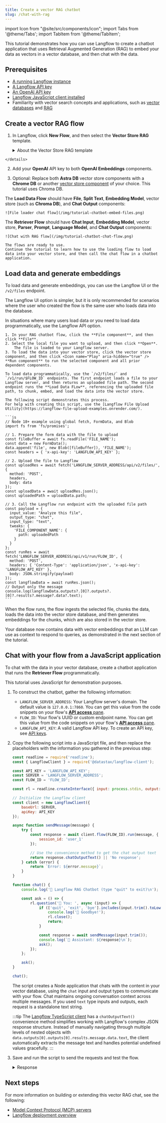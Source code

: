 ```yaml
---
title: Create a vector RAG chatbot
slug: /chat-with-rag
---
```


import Icon from "@site/src/components/icon";
import Tabs from '@theme/Tabs';
import TabItem from '@theme/TabItem';

This tutorial demonstrates how you can use Langflow to create a chatbot application that uses Retrieval Augmented Generation (RAG) to embed your data as vectors in a vector database, and then chat with the data.

## Prerequisites

- [A running Langflow instance](/get-started-installation)
- [A Langflow API key](/configuration-api-keys)
- [An OpenAI API key](https://platform.openai.com/)
- [Langflow JavaScript client installed](/typescript-client)
- Familiarity with vector search concepts and applications, such as [vector databases](https://www.datastax.com/guides/what-is-a-vector-database) and [RAG](https://www.datastax.com/guides/what-is-retrieval-augmented-generation)

## Create a vector RAG flow

1. In Langflow, click **New Flow**, and then select the **Vector Store RAG** template.

    <details>
      <summary>About the Vector Store RAG template</summary>
    This template has two flows.

    The **Load Data Flow** at the bottom of the workspace populates a vector store with data from a file.
    This data is used to respond to queries submitted to the **Retriever Flow**, which is at the top of the workspace.

   Specifically, the **Load Data Flow** ingests data from a local file, splits the data into chunks, loads and indexes the data in your vector database, and then computes embeddings for the chunks. The embeddings are also stored with the loaded data. This flow only needs to run when you need to load data into your vector database.
 
    The **Retriever Flow** receives chat input, generates an embedding for the input, and then uses several components to reconstruct chunks into text and generate a response by comparing the new embedding to the stored embeddings to find similar data.
<!-- I'm not really clear what the Parser component is doing, or where the embedding comparison is actually happening-->    
    </details>

2. Add your **OpenAI** API key to both **OpenAI Embeddings** components.

3. Optional: Replace both **Astra DB** vector store components with a **Chrome DB** or another [vector store component](/components-vector-stores) of your choice.
This tutorial uses Chroma DB.

The **Load Data Flow** should have **File**, **Split Text**, **Embedding Model**, vector store (such as **Chroma DB**), and **Chat Output** components:

    ![File loader chat flow](/img/tutorial-chatbot-embed-files.png)

The **Retriever Flow** should have **Chat Input**, **Embedding Model**, vector store, **Parser**, **Prompt**, **Language Model**, and **Chat Output** components:

    ![Chat with RAG flow](/img/tutorial-chatbot-chat-flow.png)

    The flows are ready to use.
    Continue the tutorial to learn how to use the loading flow to load data into your vector store, and then call the chat flow in a chatbot application.

## Load data and generate embeddings

To load data and generate embeddings, you can use the Langflow UI or the `/v2/files` endpoint.

The Langflow UI option is simpler, but it is only recommended for scenarios where the user who created the flow is the same user who loads data into the database.

In situations where many users load data or you need to load data programmatically, use the Langflow API option.

<Tabs>
  <TabItem value="UI" label="UI" default>

    1. In your RAG chatbot flow, click the **File component**, and then click **File**.
    2. Select the local file you want to upload, and then click **Open**.
        The file is loaded to your Langflow server.
    3. To load the data into your vector store, click the vector store component, and then click <Icon name="Play" aria-hidden="true" /> **Run component** to run the selected component and all prior dependent components.

  </TabItem>
  <TabItem value="API" label="API">

    To load data programmatically, use the `/v2/files/` and `/v1/run/$FLOW_ID` endpoints. The first endpoint loads a file to your Langflow server, and then returns an uploaded file path. The second endpoint runs the **Load Data FLow**, referencing the uploaded file path, to chunk, embed, and load the data into the vector store.

    The following script demonstrates this process.
    For help with creating this script, use the [Langflow File Upload Utility](https://langflow-file-upload-examples.onrender.com/).

    ```js
    // Node 18+ example using global fetch, FormData, and Blob
    import fs from 'fs/promises';

    // 1. Prepare the form data with the file to upload
    const fileBuffer = await fs.readFile('FILE_NAME');
    const data = new FormData();
    data.append('file', new Blob([fileBuffer]), 'FILE_NAME');
    const headers = { 'x-api-key': 'LANGFLOW_API_KEY' };

    // 2. Upload the file to Langflow
    const uploadRes = await fetch('LANGFLOW_SERVER_ADDRESS/api/v2/files/', {
      method: 'POST',
      headers,
      body: data
    });
    const uploadData = await uploadRes.json();
    const uploadedPath = uploadData.path;

    // 3. Call the Langflow run endpoint with the uploaded file path
    const payload = {
      input_value: "Analyze this file",
      output_type: "chat",
      input_type: "text",
      tweaks: {
        'FILE_COMPONENT_NAME': {
          path: uploadedPath
        }
      }
    };
    const runRes = await fetch('LANGFLOW_SERVER_ADDRESS/api/v1/run/FLOW_ID', {
      method: 'POST',
      headers: { 'Content-Type': 'application/json', 'x-api-key': 'LANGFLOW_API_KEY' },
      body: JSON.stringify(payload)
    });
    const langflowData = await runRes.json();
    // Output only the message
    console.log(langflowData.outputs?.[0]?.outputs?.[0]?.results?.message?.data?.text);
    ```

  </TabItem>
</Tabs>

When the flow runs, the flow ingests the selected file, chunks the data, loads the data into the vector store database, and then generates embeddings for the chunks, which are also stored in the vector store.

Your database now contains data with vector embeddings that an LLM can use as context to respond to queries, as demonstrated in the next section of the tutorial.

## Chat with your flow from a JavaScript application

To chat with the data in your vector database, create a chatbot application that runs the **Retriever Flow** programmatically.

This tutorial uses JavaScript for demonstration purposes.

1. To construct the chatbot, gather the following information:

    * `LANGFLOW_SERVER_ADDRESS`: Your Langflow server's domain. The default value is `127.0.0.1:7860`. You can get this value from the code snippets on your flow's [**API access** pane](/concepts-publish#api-pane).
    * `FLOW_ID`: Your flow's UUID or custom endpoint name. You can get this value from the code snippets on your flow's [**API access** pane](/concepts-publish#api-pane).
    * `LANGFLOW_API_KEY`: A valid Langflow API key. To create an API key, see [API keys](/configuration-api-keys).

2. Copy the following script into a JavaScript file, and then replace the placeholders with the information you gathered in the previous step:

    ```js
    const readline = require('readline');
    const { LangflowClient } = require('@datastax/langflow-client');

    const API_KEY = 'LANGFLOW_API_KEY';
    const SERVER = 'LANGFLOW_SERVER_ADDRESS';
    const FLOW_ID = 'FLOW_ID';

    const rl = readline.createInterface({ input: process.stdin, output: process.stdout });

    // Initialize the Langflow client
    const client = new LangflowClient({
        baseUrl: SERVER,
        apiKey: API_KEY
    });

    async function sendMessage(message) {
        try {
            const response = await client.flow(FLOW_ID).run(message, {
                session_id: 'user_1'
            });

            // Use the convenience method to get the chat output text
            return response.chatOutputText() || 'No response';
        } catch (error) {
            return `Error: ${error.message}`;
        }
    }

    function chat() {
        console.log('🤖 Langflow RAG Chatbot (type "quit" to exit)\n');

        const ask = () => {
            rl.question('👤 You: ', async (input) => {
                if (['quit', 'exit', 'bye'].includes(input.trim().toLowerCase())) {
                    console.log('👋 Goodbye!');
                    rl.close();
                    return;
                }

                const response = await sendMessage(input.trim());
                console.log(`🤖 Assistant: ${response}\n`);
                ask();
            });
        };

        ask();
    }

    chat();
    ```

    The script creates a Node application that chats with the content in your vector database, using the `chat` input and output types to communicate with your flow.
    Chat maintains ongoing conversation context across multiple messages. If you used `text` type inputs and outputs, each request is a standalone text string.

    :::tip
    The [Langflow TypeScript client](/typescript-client) has a `chatOutputText()` convenience method simplifies working with Langflow's complex JSON response structure.
    Instead of manually navigating through multiple levels of nested objects with `data.outputs[0].outputs[0].results.message.data.text`, the client automatically extracts the message text and handles potential undefined values gracefully.
    :::

3. Save and run the script to send the requests and test the flow.

    <details>
    <summary>Response</summary>

    The following is an example of a response returned from this tutorial's flow. Due to the nature of LLMs and variations in your inputs, your response might be different.

    ```
    👤 You: Do you have any documents about engines?
    🤖 Assistant: Yes, the provided text contains several warnings and guidelines related to engine installation, maintenance, and selection. It emphasizes the importance of using the correct engine for specific applications, ensuring all components are in good condition, and following safety precautions to prevent fire or explosion. If you need more specific information or details, please let me know!

    👤 You: It should be about a Briggs and Stratton engine.
    🤖 Assistant: The text provides important safety and installation guidelines for Briggs & Stratton engines. It emphasizes that these engines should not be used on 3-wheel All-Terrain Vehicles (ATVs), motor bikes, aircraft products, or vehicles intended for competitive events, as such uses are not approved by Briggs & Stratton.

    If you have any specific questions about Briggs & Stratton engines or need further information, feel free to ask!
    ```

    </details>


## Next steps

For more information on building or extending this vector RAG chat, see the following:

* [Model Context Protocol (MCP) servers](/mcp-server)
* [Langflow deployment overview](/deployment-overview)